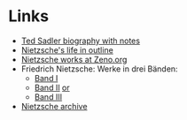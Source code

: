 # Links

* [Ted Sadler biography with
  notes](http://www.tedsadleronline.com/category/nietzsche)
* [Nietzsche's life in
  outline](https://pages.hmc.edu/beckman/philosophy/Nietzsche/biography.htm)
* [Nietzsche works at
  Zeno.org](http://www.zeno.org/Philosophie/M/Nietzsche,+Friedrich)
* Friedrich Nietzsche: Werke in drei Bänden:
  * [Band I](https://archive.org/details/friedrichnietzsc0001unse)
  * [Band II](https://archive.org/details/friedrichnietzsc0002unse)
    [or](https://archive.org/details/werkeindreibande0000niet)
  * [Band III](https://archive.org/details/friedrichnietzsc0003unse)
* [Nietzsche archive](http://www.nietzschesource.org)
